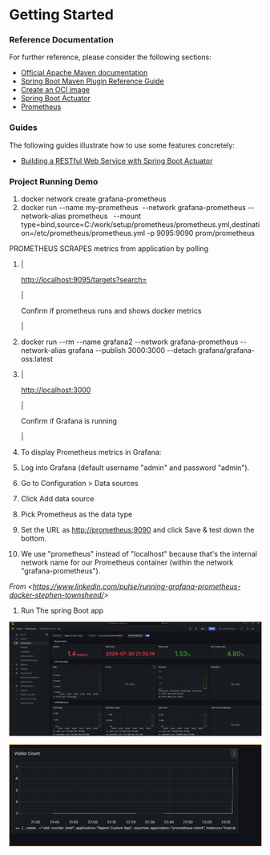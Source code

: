 # Getting Started

### Reference Documentation
For further reference, please consider the following sections:

* [Official Apache Maven documentation](https://maven.apache.org/guides/index.html)
* [Spring Boot Maven Plugin Reference Guide](https://docs.spring.io/spring-boot/3.3.2/maven-plugin)
* [Create an OCI image](https://docs.spring.io/spring-boot/3.3.2/maven-plugin/build-image.html)
* [Spring Boot Actuator](https://docs.spring.io/spring-boot/docs/3.3.2/reference/htmlsingle/index.html#actuator)
* [Prometheus](https://docs.spring.io/spring-boot/docs/3.3.2/reference/htmlsingle/index.html#actuator.metrics.export.prometheus)

### Guides
The following guides illustrate how to use some features concretely:

* [Building a RESTful Web Service with Spring Boot Actuator](https://spring.io/guides/gs/actuator-service/)

### Project Running Demo

1.  docker network create grafana-prometheus
1.  docker run --name my-prometheus  --network grafana-prometheus --network-alias prometheus   --mount type=bind,source=C:/work/setup/prometheus/prometheus.yml,destination=/etc/prometheus/prometheus.yml -p 9095:9090 prom/prometheus

PROMETHEUS SCRAPES metrics from application by polling

1.  |

    <http://localhost:9095/targets?search=>

    |

    Confirm if prometheus runs and shows docker metrics

    |

1.  docker run --rm --name grafana2 --network grafana-prometheus --network-alias grafana --publish 3000:3000 --detach grafana/grafana-oss:latest
2.  |

    <http://localhost:3000>

    |

    Confirm if Grafana is running

    |

1.  To display Prometheus metrics in Grafana:

1.  Log into Grafana (default username "admin" and password "admin").
2.  Go to Configuration > Data sources
3.  Click Add data source
4.  Pick Prometheus as the data type
5.  Set the URL as <http://prometheus:9090> and click Save & test down the bottom.
6.  We use "prometheus" instead of "localhost" because that's the internal network name for our Prometheus container (within the network "grafana-prometheus").

*From <<https://www.linkedin.com/pulse/running-grafana-prometheus-docker-stephen-townshend/>>*

1.  Run The spring Boot app

![JVM Dashboard - Grafana](Grafana_dashboard.png)

![Visitor Count](VisitorCount.png)